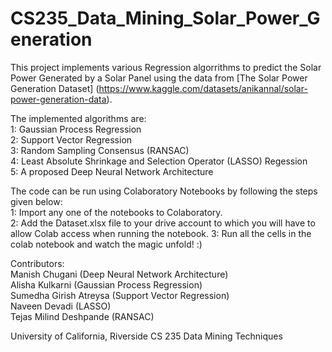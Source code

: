 # CS235_Data_Mining_Solar_Power_Generation

This project implements various Regression algorrithms to predict the Solar Power Generated by a Solar Panel using the data from [The Solar Power Generation Dataset] (https://www.kaggle.com/datasets/anikannal/solar-power-generation-data).  

The implemented algorithms are:  
1: Gaussian Process Regression  
2: Support Vector Regression  
3: Random Sampling Consensus (RANSAC)  
4: Least Absolute Shrinkage and Selection Operator (LASSO) Regession  
5: A proposed Deep Neural Network Architecture  

The code can be run using Colaboratory Notebooks by following the steps given below:  
1: Import any one of the notebooks to Colaboratory.  
2: Add the Dataset.xlsx file to your drive account to which you will have to allow Colab access when running the notebook.
3: Run all the cells in the colab notebook and watch the magic unfold! :)

Contributors:  
Manish Chugani (Deep Neural Network Architecture)  
Alisha Kulkarni (Gaussian Process Regression)  
Sumedha Girish Atreysa (Support Vector Regression)  
Naveen Devadi (LASSO)  
Tejas Milind Deshpande (RANSAC)

University of California, Riverside
CS 235 Data Mining Techniques
